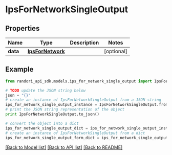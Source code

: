 # IpsForNetworkSingleOutput


## Properties

Name | Type | Description | Notes
------------ | ------------- | ------------- | -------------
**data** | [**IpsForNetwork**](IpsForNetwork.md) |  | [optional] 

## Example

```python
from randori_api_sdk.models.ips_for_network_single_output import IpsForNetworkSingleOutput

# TODO update the JSON string below
json = "{}"
# create an instance of IpsForNetworkSingleOutput from a JSON string
ips_for_network_single_output_instance = IpsForNetworkSingleOutput.from_json(json)
# print the JSON string representation of the object
print IpsForNetworkSingleOutput.to_json()

# convert the object into a dict
ips_for_network_single_output_dict = ips_for_network_single_output_instance.to_dict()
# create an instance of IpsForNetworkSingleOutput from a dict
ips_for_network_single_output_form_dict = ips_for_network_single_output.from_dict(ips_for_network_single_output_dict)
```
[[Back to Model list]](../README.md#documentation-for-models) [[Back to API list]](../README.md#documentation-for-api-endpoints) [[Back to README]](../README.md)


